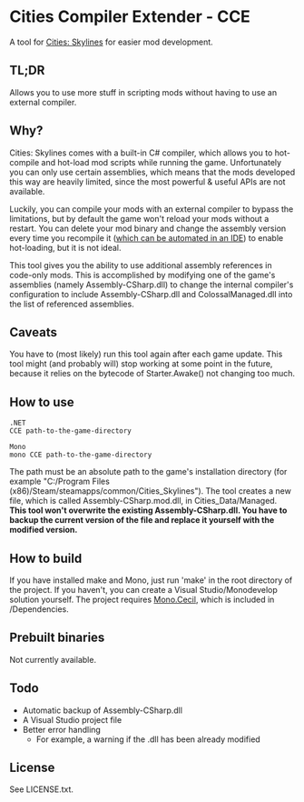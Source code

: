 # Cities Compiler Extender - CCE

A tool for [Cities: Skylines](http://www.citiesskylines.com/) for easier mod development.

## TL;DR
Allows you to use more stuff in scripting mods without having to use an external compiler.

## Why?
Cities: Skylines comes with a built-in C# compiler, which allows you to hot-compile and hot-load mod scripts while running the game. Unfortunately you can only use certain assemblies, which means that the mods developed this way are heavily limited, since the most powerful & useful APIs are not available.

Luckily, you can compile your mods with an external compiler to bypass the limitations, but by default the game won't reload your mods without a restart. You can delete your mod binary and change the assembly version every time you recompile it ([which can be automated in an IDE](https://www.reddit.com/r/CitiesSkylinesModding/comments/2ypcl5/guide_using_visual_studio_2013_to_develop_mods/)) to enable hot-loading, but it is not ideal.

This tool gives you the ability to use additional assembly references in code-only mods. This is accomplished by modifying one of the game's assemblies (namely Assembly-CSharp.dll) to change the internal compiler's configuration to include Assembly-CSharp.dll and ColossalManaged.dll into the list of referenced assemblies.

## Caveats
You have to (most likely) run this tool again after each game update. This tool might (and probably will) stop working at some point in the future, because it relies on the bytecode of Starter.Awake() not changing too much.

## How to use
```
.NET
CCE path-to-the-game-directory

Mono
mono CCE path-to-the-game-directory
```

The path must be an absolute path to the game's installation directory (for example "C:/Program Files (x86)/Steam/steamapps/common/Cities_Skylines").
The tool creates a new file, which is called Assembly-CSharp.mod.dll, in Cities_Data/Managed. **This tool won't overwrite the existing Assembly-CSharp.dll. You have to backup the current version of the file and replace it yourself with the modified version.**

## How to build
If you have installed make and Mono, just run 'make' in the root directory of the project. If you haven't, you can create a Visual Studio/Monodevelop solution yourself.
The project requires [Mono.Cecil](https://github.com/jbevain/cecil), which is included in /Dependencies.

## Prebuilt binaries
Not currently available.

## Todo
* Automatic backup of Assembly-CSharp.dll
* A Visual Studio project file
* Better error handling
  * For example, a warning if the .dll has been already modified

## License
See LICENSE.txt.